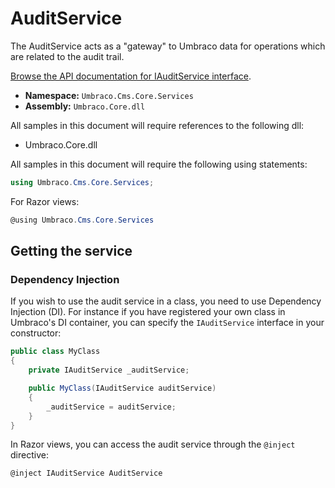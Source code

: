 # AuditService

The AuditService acts as a "gateway" to Umbraco data for operations which are related to the audit trail.

[Browse the API documentation for IAuditService interface](https://apidocs.umbraco.com/v11/csharp/api/Umbraco.Cms.Core.Services.IAuditService.html).

 * **Namespace:** `Umbraco.Cms.Core.Services`
 * **Assembly:** `Umbraco.Core.dll`

 All samples in this document will require references to the following dll:

* Umbraco.Core.dll

All samples in this document will require the following using statements:

```csharp
using Umbraco.Cms.Core.Services;
```

For Razor views:
```csharp
@using Umbraco.Cms.Core.Services
```

## Getting the service

### Dependency Injection

If you wish to use the audit service in a class, you need to use Dependency Injection (DI). For instance if you have registered your own class in Umbraco's DI container, you can specify the `IAuditService` interface in your constructor:

```csharp
public class MyClass
{
    private IAuditService _auditService;

    public MyClass(IAuditService auditService)
    {
        _auditService = auditService;
    }
}
```

In Razor views, you can access the audit service through the `@inject` directive:

```csharp
@inject IAuditService AuditService
```

